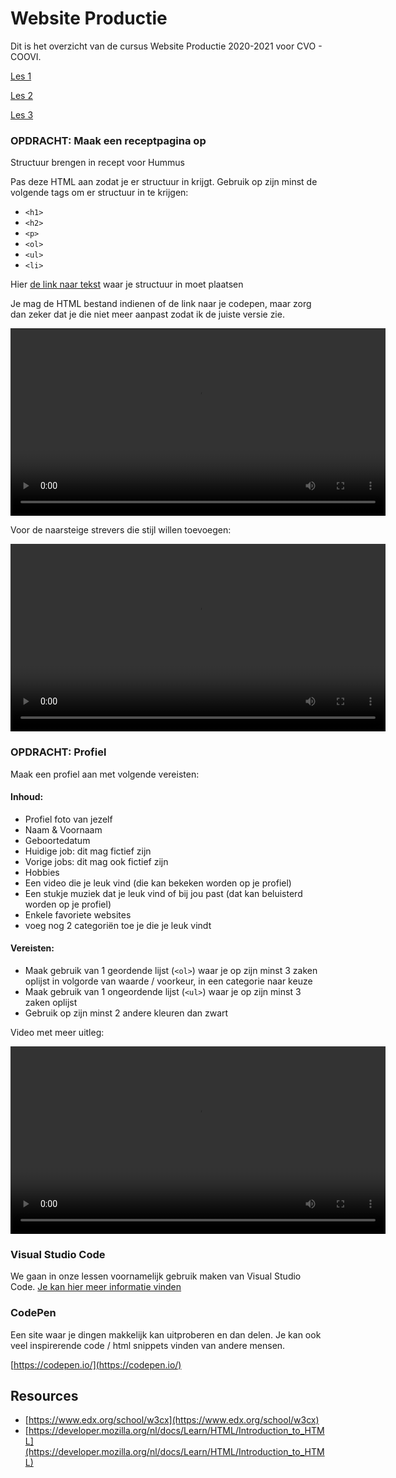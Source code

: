 # Website Productie

Dit is het overzicht van de cursus Website Productie 2020-2021 voor CVO - COOVI.

[Les 1](./les_01)

[Les 2](./les_02)

[Les 3](./les_03)

### OPDRACHT: Maak een receptpagina op

Structuur brengen in recept voor Hummus

Pas deze HTML aan zodat je er structuur in krijgt. Gebruik op zijn minst de volgende tags om er structuur in te krijgen:
- `<h1>`
- `<h2>`
- `<p>`
- `<ol>`
- `<ul>`
- `<li>`

Hier [de link naar tekst](https://codepen.io/GoldFlow/pen/yLaNRgZ) waar je structuur in moet plaatsen

Je mag de HTML bestand indienen of de link naar je codepen, maar zorg dan zeker dat je die niet meer aanpast zodat ik de juiste versie zie.

<video width="600" controls>
<source src="recept-opdracht.mkv">
</video>

Voor de naarsteige strevers die stijl willen toevoegen:

<video width="600" controls>
<source src="stijl-toevoegen-inline.mkv">
</video>

### OPDRACHT: Profiel

Maak een profiel aan met volgende vereisten:

#### Inhoud:
* Profiel foto van jezelf
* Naam & Voornaam
* Geboortedatum
* Huidige job: dit mag fictief zijn
* Vorige jobs: dit mag ook fictief zijn
* Hobbies
* Een video die je leuk vind (die kan bekeken worden op je profiel)
* Een stukje muziek dat je leuk vind of bij jou past (dat kan beluisterd worden op je profiel)
* Enkele favoriete websites
* voeg nog 2 categoriën toe je die je leuk vindt

#### Vereisten:
* Maak gebruik van 1 geordende lijst (`<ol>`) waar je op zijn minst 3 zaken oplijst in volgorde van waarde / voorkeur, in een categorie naar keuze
* Maak gebruik van 1 ongeordende lijst (`<ul>`) waar je op zijn minst 3 zaken oplijst
* Gebruik op zijn minst 2 andere kleuren dan zwart

Video met meer uitleg:

<video width="600" controls>
<source src="profiel-opdracht.mkv">
</video>

### Visual Studio Code

We gaan in onze lessen voornamelijk gebruik maken van Visual Studio Code. [Je kan hier meer informatie vinden](visual-code-extensions.md)

### CodePen
Een site waar je dingen makkelijk kan uitproberen en dan delen. Je kan ook veel inspirerende code / html snippets vinden van andere mensen.

[https://codepen.io/](https://codepen.io/)

## Resources

-  [https://www.edx.org/school/w3cx](https://www.edx.org/school/w3cx)
- [https://developer.mozilla.org/nl/docs/Learn/HTML/Introduction_to_HTML](https://developer.mozilla.org/nl/docs/Learn/HTML/Introduction_to_HTML)